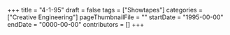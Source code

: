 +++
title = "4-1-95"
draft = false
tags = ["Showtapes"]
categories = ["Creative Engineering"]
pageThumbnailFile = ""
startDate = "1995-00-00"
endDate = "0000-00-00"
contributors = []
+++
